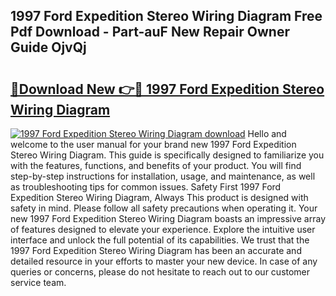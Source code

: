 ## 1997 Ford Expedition Stereo Wiring Diagram Free Pdf Download - Part-auF New Repair Owner Guide OjvQj

# <h2><a href="http://dft8uv7.blite.top/?on=1997+Ford+Expedition+Stereo+Wiring+Diagram">🔗Download New 👉🔴 1997 Ford Expedition Stereo Wiring Diagram</a></h2>

[![1997 Ford Expedition Stereo Wiring Diagram download](https://i.imgur.com/lujVjoI.png)](http://dft8uv7.blite.top/?on=1997+Ford+Expedition+Stereo+Wiring+Diagram)
Hello and welcome to the user manual for your brand new 1997 Ford Expedition Stereo Wiring Diagram. This guide is specifically designed to familiarize you with the features, functions, and benefits of your product. You will find step-by-step instructions for installation, usage, and maintenance, as well as troubleshooting tips for common issues. Safety First 1997 Ford Expedition Stereo Wiring Diagram, Always This product is designed with safety in mind. Please follow all safety precautions when operating it. Your new 1997 Ford Expedition Stereo Wiring Diagram boasts an impressive array of features designed to elevate your experience. Explore the intuitive user interface and unlock the full potential of its capabilities. We trust that the 1997 Ford Expedition Stereo Wiring Diagram has been an accurate and detailed resource in your efforts to master your new device. In case of any queries or concerns, please do not hesitate to reach out to our customer service team.
